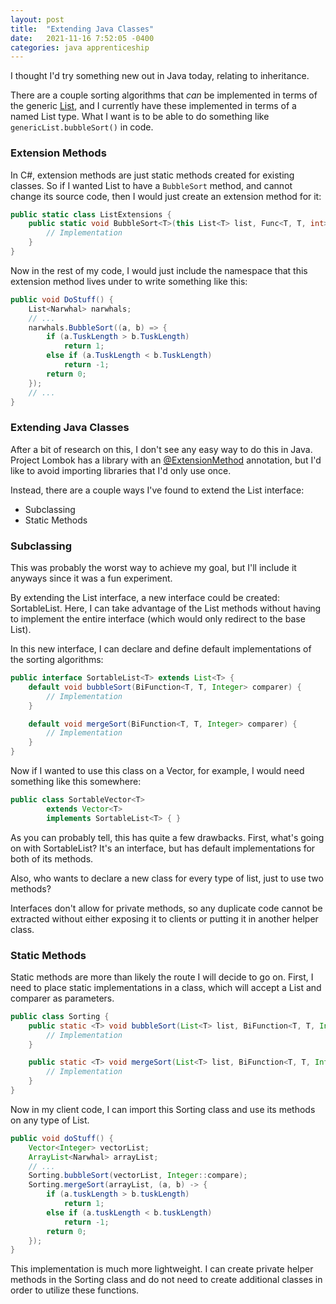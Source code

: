 ```yaml
---
layout: post
title:  "Extending Java Classes"
date:   2021-11-16 7:52:05 -0400
categories: java apprenticeship
---
```


I thought I'd try something new out in Java today, relating to inheritance.

There are a couple sorting algorithms that _can_ be implemented in terms of 
the generic [List][list-interface], and I currently have these implemented 
in terms of a named List type. What I want is to be able to do something like
`genericList.bubbleSort()` in code.

### Extension Methods

In C#, extension methods are just static methods created for existing classes.
So if I wanted List to have a `BubbleSort` method, and cannot change its 
source code, then I would just create an extension method for it:

````cs
public static class ListExtensions {
    public static void BubbleSort<T>(this List<T> list, Func<T, T, int> comparer) {
        // Implementation
    }
}
````

Now in the rest of my code, I would just include the namespace that this 
extension method lives under to write something like this:

````cs
public void DoStuff() {
    List<Narwhal> narwhals;
    // ...
    narwhals.BubbleSort((a, b) => {
        if (a.TuskLength > b.TuskLength)
            return 1;
        else if (a.TuskLength < b.TuskLength)
            return -1;
        return 0;
    });
    // ...
}
````

### Extending Java Classes

After a bit of research on this, I don't see any easy way to do this in Java.
Project Lombok has a library with an [@ExtensionMethod][extension-method]
annotation, but I'd like to avoid importing libraries that I'd only use once.

Instead, there are a couple ways I've found to extend the List interface:
- Subclassing
- Static Methods

### Subclassing

This was probably the worst way to achieve my goal, but I'll include it 
anyways since it was a fun experiment.

By extending the List interface, a new interface could be created: 
SortableList. Here, I can take advantage of the List methods without
having to implement the entire interface (which would only redirect
to the base List).

In this new interface, I can declare and define default implementations 
of the sorting algorithms:

````java
public interface SortableList<T> extends List<T> {
    default void bubbleSort(BiFunction<T, T, Integer> comparer) {
        // Implementation
    }

    default void mergeSort(BiFunction<T, T, Integer> comparer) {
        // Implementation
    }
}
````

Now if I wanted to use this class on a Vector, for example, I would need
something like this somewhere:

````java
public class SortableVector<T> 
        extends Vector<T> 
        implements SortableList<T> { }
````

As you can probably tell, this has quite a few drawbacks. First, what's
going on with SortableList? It's an interface, but has default 
implementations for both of its methods. 

Also, who wants to declare a new class for every type of list, just to use
two methods?

Interfaces don't allow for private methods, so any duplicate code cannot
be extracted without either exposing it to clients or putting it in 
another helper class.

### Static Methods

Static methods are more than likely the route I will decide to go on.
First, I need to place static implementations in a class, which will accept
a List and comparer as parameters.

````java
public class Sorting {
    public static <T> void bubbleSort(List<T> list, BiFunction<T, T, Integer> comparer) {
        // Implementation
    }

    public static <T> void mergeSort(List<T> list, BiFunction<T, T, Integer> comparer) {
        // Implementation
    }
}
````

Now in my client code, I can import this Sorting class and use its methods
on any type of List.

````java
public void doStuff() {
    Vector<Integer> vectorList;
    ArrayList<Narwhal> arrayList;
    // ...
    Sorting.bubbleSort(vectorList, Integer::compare);
    Sorting.mergeSort(arrayList, (a, b) -> {
        if (a.tuskLength > b.tuskLength)
            return 1;
        else if (a.tuskLength < b.tuskLength)
            return -1;
        return 0;
    });
}
````

This implementation is much more lightweight. I can create private helper 
methods in the Sorting class and do not need to create additional classes
in order to utilize these functions.

[list-interface]: https://docs.oracle.com/javase/8/docs/api/java/util/List.html
[list-iterator]: https://docs.oracle.com/javase/8/docs/api/java/util/ListIterator.html
[extension-method]: https://projectlombok.org/features/experimental/ExtensionMethod